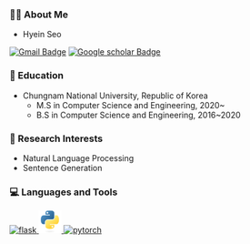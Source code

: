 <div align=left>

### :ok_woman: About Me
- Hyein Seo

<div align=left>
  
[![Gmail Badge](https://img.shields.io/badge/-Gmail-d14836?style=flat-square&logo=Gmail&logoColor=white&link=mailto:hyenee97@gmail.com)](mailto:hyenee97@gmail.com)
[![Google scholar Badge](https://img.shields.io/badge/-Scholar-%234285F4?style=falt-square&logo=Google%20scholar&logoColor=white&link=https://scholar.google.com/citations?hl=en&user=Mh3vtlEAAAAJ/)](https://scholar.google.co.kr/citations?hl=ko&user=_RnSGKIAAAAJ)

</div>

### :school: Education
- Chungnam National University, Republic of Korea
  - M.S in Computer Science and Engineering, 2020~
  - B.S in Computer Science and Engineering, 2016~2020

### :purple_heart: Research Interests
- Natural Language Processing
- Sentence Generation


### :computer: Languages and Tools
<p align="left"> <a href="https://flask.palletsprojects.com/" target="_blank"> <img src="https://www.vectorlogo.zone/logos/pocoo_flask/pocoo_flask-icon.svg" alt="flask" width="40" height="40"/> </a> <a href="https://www.python.org" target="_blank"> <img src="https://raw.githubusercontent.com/devicons/devicon/master/icons/python/python-original.svg" alt="python" width="40" height="40"/> </a> <a href="https://pytorch.org/" target="_blank"> <img src="https://www.vectorlogo.zone/logos/pytorch/pytorch-icon.svg" alt="pytorch" width="40" height="40"/> </a> </p>

<!--
<p><img align="center" src="https://github-readme-stats.vercel.app/api/top-langs?username=hyenee&show_icons=true&locale=en&layout=compact" alt="hyenee" /></p>
-->

